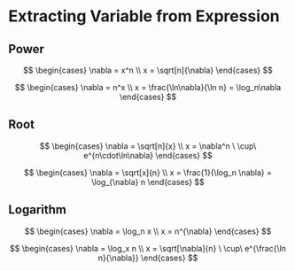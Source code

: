 # Extracting Variable from Expression

## Power

$$
\begin{cases}
\nabla = x^n
\\
x = \sqrt[n]{\nabla}
\end{cases}
$$

$$
\begin{cases}
\nabla = n^x
\\
x = \frac{\ln\nabla}{\ln n} = \log_n\nabla
\end{cases}
$$

## Root

$$
\begin{cases}
\nabla = \sqrt[n]{x}
\\
x = \nabla^n \ \cup\ e^{n\cdot\ln\nabla}
\end{cases}
$$

$$
\begin{cases}
\nabla = \sqrt[x]{n}
\\
x = \frac{1}{\log_n \nabla} = \log_{\nabla} n
\end{cases}
$$

## Logarithm

$$
\begin{cases}
\nabla = \log_n x
\\
x = n^{\nabla}
\end{cases}
$$

$$
\begin{cases}
\nabla = \log_x n
\\
x = \sqrt[\nabla]{n} \ \cup\ e^{\frac{\ln n}{\nabla}}
\end{cases}
$$
